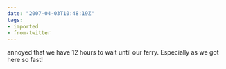 ```yaml
---
date: "2007-04-03T10:48:19Z"
tags:
- imported
- from-twitter
---
```

annoyed that we have 12 hours to wait until our ferry. Especially as we got here so fast\!
